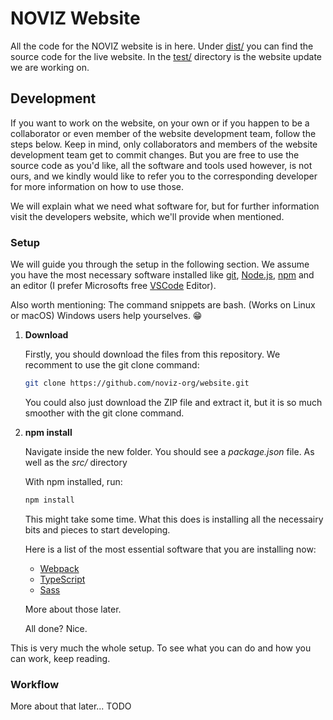 # NOVIZ Website

All the code for the NOVIZ website is in here.
Under [dist/](dist/) you can find the source code for the live website. In the [test/](test/) directory is the website update we are working on.

## Development

If you want to work on the website, on your own or if you happen to be a collaborator or even member of the website development team, follow the steps below.
Keep in mind, only collaborators and members of the website development team get to commit changes. But you are free to use the source code as you'd like, all the software and tools used however, is not ours, and we kindly would like to refer you to the corresponding developer for more information on how to use those.

We will explain what we need what software for, but for further information visit the developers website, which we'll provide when mentioned.

### Setup

We will guide you through the setup in the following section. We assume you have the most necessary software installed like [git](https://git-scm.com/), [Node.js](https://nodejs.org/en/), [npm](https://www.npmjs.com/) and an editor (I prefer Microsofts free [VSCode](https://code.visualstudio.com/) Editor).

Also worth mentioning: The command snippets are bash. (Works on Linux or macOS) Windows users help yourselves. :grin:

1. **Download**
    
    Firstly, you should download the files from this repository. We recomment to use the git clone command:

    ```.sh
    git clone https://github.com/noviz-org/website.git
    ```

    You could also just download the ZIP file and extract it, but it is so much smoother with the git clone command.

2. **npm install**

    Navigate inside the new folder. You should see a *package.json* file. As well as the *src/* directory

    With npm installed, run:
    ```.sh
    npm install
    ```

    This might take some time. What this does is installing all the necessairy bits and pieces to start developing.

    Here is a list of the most essential software that you are installing now:
    - [Webpack](https://webpack.js.org/)
    - [TypeScript](https://www.typescriptlang.org/)
    - [Sass](https://sass-lang.com/)

    More about those later.

    All done? Nice.

This is very much the whole setup. To see what you can do and how you can work, keep reading.

### Workflow

More about that later... TODO